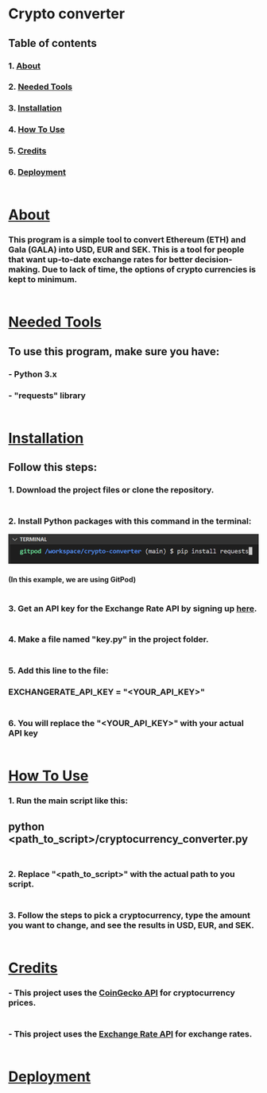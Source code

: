 # Crypto converter
## Table of contents
### 1. [About](#about)
### 2. [Needed Tools](#needed-tools)
### 3. [Installation](#installation)
### 4. [How To Use](#how-to-use)
### 5. [Credits](#credits)
### 6. [Deployment](#deployment) <br> <br>

# [About](#about)
### This program is a simple tool to convert Ethereum (ETH) and Gala (GALA) into USD, EUR and SEK. This is a tool for people that want up-to-date exchange rates for better decision-making. Due to lack of time, the options of crypto currencies is kept to minimum.  <br> <br>

# [Needed Tools](#needed-tools)
## To use this program, make sure you have: 
### - Python 3.x
### - "requests" library <br> <br>

# [Installation](#installation)
## Follow this steps:
### 1. Download the project files or clone the repository. <br> <br>
### 2. Install Python packages with this command in the terminal: <br> 
![screentshot of pip installation](./assets/images/pipimg.png)
#### (In this example, we are using GitPod) <br> <br>
### 3. Get an API key for the Exchange Rate API by signing up [here](https://www.exchangerate-api.com/). <br> <br>
### 4. Make a file named "key.py" in the project folder. <br><br>
### 5. Add this line to the file: <br>
### **EXCHANGERATE_API_KEY = "<YOUR_API_KEY>"** <br> <br>
### 6.  You will replace the "<YOUR_API_KEY>" with your **actual** API key <br><br>

# [How To Use](#how-to-use)
### 1. Run the main script like this:
## **python <path_to_script>/cryptocurrency_converter.py** <br> <br>
### 2. Replace "<path_to_script>" with the **actual** path to you script. <br> <br>
### 3. Follow the steps to pick a cryptocurrency, type the amount you want to change, and see the results in USD, EUR, and SEK. <br><br>


# [Credits](#credits)
### - This project uses the [CoinGecko API](https://www.coingecko.com/en/api/documentation) for cryptocurrency prices. <br><br>

### - This project uses the [Exchange Rate API](https://www.exchangerate-api.com/) for exchange rates. <br><br>


# [Deployment](#deployment)